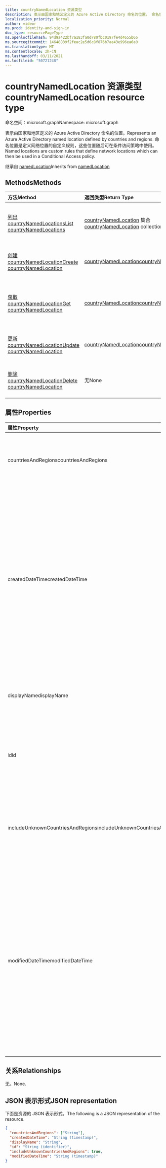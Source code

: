 ```yaml
---
title: countryNamedLocation 资源类型
description: 表示由国家和地区定义的 Azure Active Directory 命名的位置。 命名位置是定义网络位置的自定义规则，这些位置随后可在条件访问策略中使用。
localization_priority: Normal
author: videor
ms.prod: identity-and-sign-in
doc_type: resourcePageType
ms.openlocfilehash: 94d9a422bf7a183fa0d780fbc0197fe4d4655b66
ms.sourcegitcommit: 14648839f2feac2e5d6c8f876b7ae43e996ea6a0
ms.translationtype: MT
ms.contentlocale: zh-CN
ms.lasthandoff: 03/11/2021
ms.locfileid: "50721248"
---
```

# <a name="countrynamedlocation-resource-type"></a><span data-ttu-id="3a8e8-104">countryNamedLocation 资源类型</span><span class="sxs-lookup"><span data-stu-id="3a8e8-104">countryNamedLocation resource type</span></span>

<span data-ttu-id="3a8e8-105">命名空间：microsoft.graph</span><span class="sxs-lookup"><span data-stu-id="3a8e8-105">Namespace: microsoft.graph</span></span>

<span data-ttu-id="3a8e8-106">表示由国家和地区定义的 Azure Active Directory 命名的位置。</span><span class="sxs-lookup"><span data-stu-id="3a8e8-106">Represents an Azure Active Directory named location defined by countries and regions.</span></span> <span data-ttu-id="3a8e8-107">命名位置是定义网络位置的自定义规则，这些位置随后可在条件访问策略中使用。</span><span class="sxs-lookup"><span data-stu-id="3a8e8-107">Named locations are custom rules that define network locations which can then be used in a Conditional Access policy.</span></span>

<span data-ttu-id="3a8e8-108">继承自 [namedLocation](../resources/namedLocation.md)</span><span class="sxs-lookup"><span data-stu-id="3a8e8-108">Inherits from [namedLocation](../resources/namedLocation.md)</span></span>

## <a name="methods"></a><span data-ttu-id="3a8e8-109">Methods</span><span class="sxs-lookup"><span data-stu-id="3a8e8-109">Methods</span></span>

| <span data-ttu-id="3a8e8-110">方法</span><span class="sxs-lookup"><span data-stu-id="3a8e8-110">Method</span></span>       | <span data-ttu-id="3a8e8-111">返回类型</span><span class="sxs-lookup"><span data-stu-id="3a8e8-111">Return Type</span></span> | <span data-ttu-id="3a8e8-112">说明</span><span class="sxs-lookup"><span data-stu-id="3a8e8-112">Description</span></span> |
|:-------------|:------------|:------------|
| [<span data-ttu-id="3a8e8-113">列出 countryNamedLocations</span><span class="sxs-lookup"><span data-stu-id="3a8e8-113">List countryNamedLocations</span></span>](../api/conditionalaccessroot-list-namedlocations.md) | <span data-ttu-id="3a8e8-114">[countryNamedLocation](countryNamedLocation.md) 集合</span><span class="sxs-lookup"><span data-stu-id="3a8e8-114">[countryNamedLocation](countryNamedLocation.md) collection</span></span> | <span data-ttu-id="3a8e8-115">获取 **组织的所有 countryNamedLocation** 对象。</span><span class="sxs-lookup"><span data-stu-id="3a8e8-115">Get all the **countryNamedLocation** objects in the organization.</span></span> |
| [<span data-ttu-id="3a8e8-116">创建 countryNamedLocation</span><span class="sxs-lookup"><span data-stu-id="3a8e8-116">Create countryNamedLocation</span></span>](../api/conditionalaccessroot-post-namedlocations.md) | [<span data-ttu-id="3a8e8-117">countryNamedLocation</span><span class="sxs-lookup"><span data-stu-id="3a8e8-117">countryNamedLocation</span></span>](countryNamedLocation.md) | <span data-ttu-id="3a8e8-118">创建新的 **countryNamedLocation** 对象。</span><span class="sxs-lookup"><span data-stu-id="3a8e8-118">Create a new **countryNamedLocation** object.</span></span> |
| [<span data-ttu-id="3a8e8-119">获取 countryNamedLocation</span><span class="sxs-lookup"><span data-stu-id="3a8e8-119">Get countryNamedLocation</span></span>](../api/countrynamedlocation-get.md) | [<span data-ttu-id="3a8e8-120">countryNamedLocation</span><span class="sxs-lookup"><span data-stu-id="3a8e8-120">countryNamedLocation</span></span>](countrynamedlocation.md) | <span data-ttu-id="3a8e8-121">读取 **countryNamedLocation** 对象的属性和关系。</span><span class="sxs-lookup"><span data-stu-id="3a8e8-121">Read the properties and relationships of a **countryNamedLocation** object.</span></span> |
| [<span data-ttu-id="3a8e8-122">更新 countryNamedLocation</span><span class="sxs-lookup"><span data-stu-id="3a8e8-122">Update countryNamedLocation</span></span>](../api/countrynamedlocation-update.md) | [<span data-ttu-id="3a8e8-123">countryNamedLocation</span><span class="sxs-lookup"><span data-stu-id="3a8e8-123">countryNamedLocation</span></span>](countrynamedlocation.md) | <span data-ttu-id="3a8e8-124">更新 **countryNamedLocation** 对象。</span><span class="sxs-lookup"><span data-stu-id="3a8e8-124">Update a **countryNamedLocation** object.</span></span> |
| [<span data-ttu-id="3a8e8-125">删除 countryNamedLocation</span><span class="sxs-lookup"><span data-stu-id="3a8e8-125">Delete countryNamedLocation</span></span>](../api/countrynamedlocation-delete.md) | <span data-ttu-id="3a8e8-126">无</span><span class="sxs-lookup"><span data-stu-id="3a8e8-126">None</span></span> | <span data-ttu-id="3a8e8-127">删除 **countryNamedLocation** 对象。</span><span class="sxs-lookup"><span data-stu-id="3a8e8-127">Delete a **countryNamedLocation** object.</span></span> |

## <a name="properties"></a><span data-ttu-id="3a8e8-128">属性</span><span class="sxs-lookup"><span data-stu-id="3a8e8-128">Properties</span></span>

| <span data-ttu-id="3a8e8-129">属性</span><span class="sxs-lookup"><span data-stu-id="3a8e8-129">Property</span></span>     | <span data-ttu-id="3a8e8-130">类型</span><span class="sxs-lookup"><span data-stu-id="3a8e8-130">Type</span></span>        | <span data-ttu-id="3a8e8-131">说明</span><span class="sxs-lookup"><span data-stu-id="3a8e8-131">Description</span></span> |
|:-------------|:------------|:------------|
|<span data-ttu-id="3a8e8-132">countriesAndRegions</span><span class="sxs-lookup"><span data-stu-id="3a8e8-132">countriesAndRegions</span></span>|<span data-ttu-id="3a8e8-133">字符串集合</span><span class="sxs-lookup"><span data-stu-id="3a8e8-133">String collection</span></span>|<span data-ttu-id="3a8e8-134">ISO 3166-2 指定的两字母格式的国家/地区列表。</span><span class="sxs-lookup"><span data-stu-id="3a8e8-134">List of countries and/or regions in two-letter format specified by ISO 3166-2.</span></span>|
|<span data-ttu-id="3a8e8-135">createdDateTime</span><span class="sxs-lookup"><span data-stu-id="3a8e8-135">createdDateTime</span></span>|<span data-ttu-id="3a8e8-136">DateTimeOffset</span><span class="sxs-lookup"><span data-stu-id="3a8e8-136">DateTimeOffset</span></span>|<span data-ttu-id="3a8e8-137">时间戳类型表示使用 ISO 8601 格式的位置的创建日期和时间，并且始终采用 UTC 时间。</span><span class="sxs-lookup"><span data-stu-id="3a8e8-137">The Timestamp type represents creation date and time of the location using ISO 8601 format and is always in UTC time.</span></span> <span data-ttu-id="3a8e8-138">例如，2014 年 1 月 1 日午夜 UTC 为 `2014-01-01T00:00:00Z`。</span><span class="sxs-lookup"><span data-stu-id="3a8e8-138">For example, midnight UTC on Jan 1, 2014 is `2014-01-01T00:00:00Z`.</span></span> <span data-ttu-id="3a8e8-139">只读。</span><span class="sxs-lookup"><span data-stu-id="3a8e8-139">Read-only.</span></span> <span data-ttu-id="3a8e8-140">继承自 [namedLocation](../resources/namedLocation.md)。</span><span class="sxs-lookup"><span data-stu-id="3a8e8-140">Inherited from [namedLocation](../resources/namedLocation.md).</span></span>|
|<span data-ttu-id="3a8e8-141">displayName</span><span class="sxs-lookup"><span data-stu-id="3a8e8-141">displayName</span></span>|<span data-ttu-id="3a8e8-142">字符串</span><span class="sxs-lookup"><span data-stu-id="3a8e8-142">String</span></span>|<span data-ttu-id="3a8e8-143">位置的可读名称。</span><span class="sxs-lookup"><span data-stu-id="3a8e8-143">Human-readable name of the location.</span></span> <span data-ttu-id="3a8e8-144">继承自 [namedLocation](../resources/namedLocation.md)。</span><span class="sxs-lookup"><span data-stu-id="3a8e8-144">Inherited from [namedLocation](../resources/namedLocation.md).</span></span>|
|<span data-ttu-id="3a8e8-145">id</span><span class="sxs-lookup"><span data-stu-id="3a8e8-145">id</span></span>|<span data-ttu-id="3a8e8-146">字符串</span><span class="sxs-lookup"><span data-stu-id="3a8e8-146">String</span></span>|<span data-ttu-id="3a8e8-147">namedLocation 对象的标识符。</span><span class="sxs-lookup"><span data-stu-id="3a8e8-147">Identifier of a namedLocation object.</span></span> <span data-ttu-id="3a8e8-148">只读。</span><span class="sxs-lookup"><span data-stu-id="3a8e8-148">Read-only.</span></span> <span data-ttu-id="3a8e8-149">继承自 [namedLocation](../resources/namedLocation.md)。</span><span class="sxs-lookup"><span data-stu-id="3a8e8-149">Inherited from [namedLocation](../resources/namedLocation.md).</span></span>|
|<span data-ttu-id="3a8e8-150">includeUnknownCountriesAndRegions</span><span class="sxs-lookup"><span data-stu-id="3a8e8-150">includeUnknownCountriesAndRegions</span></span>|<span data-ttu-id="3a8e8-151">布尔值</span><span class="sxs-lookup"><span data-stu-id="3a8e8-151">Boolean</span></span>|<span data-ttu-id="3a8e8-152">如此 如果未映射到国家/地区或地区的 IP 地址应包含在命名的位置。</span><span class="sxs-lookup"><span data-stu-id="3a8e8-152">True if IP addresses that don't map to a country or region should be included in the named location.</span></span>|
|<span data-ttu-id="3a8e8-153">modifiedDateTime</span><span class="sxs-lookup"><span data-stu-id="3a8e8-153">modifiedDateTime</span></span>|<span data-ttu-id="3a8e8-154">DateTimeOffset</span><span class="sxs-lookup"><span data-stu-id="3a8e8-154">DateTimeOffset</span></span>|<span data-ttu-id="3a8e8-155">时间戳类型表示使用 ISO 8601 格式的位置的上次修改日期和时间，并且始终采用 UTC 时间。</span><span class="sxs-lookup"><span data-stu-id="3a8e8-155">The Timestamp type represents last modified date and time of the location using ISO 8601 format and is always in UTC time.</span></span> <span data-ttu-id="3a8e8-156">例如，2014 年 1 月 1 日午夜 UTC 为 `2014-01-01T00:00:00Z`。</span><span class="sxs-lookup"><span data-stu-id="3a8e8-156">For example, midnight UTC on Jan 1, 2014 is `2014-01-01T00:00:00Z`.</span></span> <span data-ttu-id="3a8e8-157">只读。</span><span class="sxs-lookup"><span data-stu-id="3a8e8-157">Read-only.</span></span> <span data-ttu-id="3a8e8-158">继承自 [namedLocation](../resources/namedLocation.md)。</span><span class="sxs-lookup"><span data-stu-id="3a8e8-158">Inherited from [namedLocation](../resources/namedLocation.md).</span></span>|

## <a name="relationships"></a><span data-ttu-id="3a8e8-159">关系</span><span class="sxs-lookup"><span data-stu-id="3a8e8-159">Relationships</span></span>

<span data-ttu-id="3a8e8-160">无。</span><span class="sxs-lookup"><span data-stu-id="3a8e8-160">None.</span></span>

## <a name="json-representation"></a><span data-ttu-id="3a8e8-161">JSON 表示形式</span><span class="sxs-lookup"><span data-stu-id="3a8e8-161">JSON representation</span></span>

<span data-ttu-id="3a8e8-162">下面是资源的 JSON 表示形式。</span><span class="sxs-lookup"><span data-stu-id="3a8e8-162">The following is a JSON representation of the resource.</span></span>

<!-- {
  "blockType": "resource",
  "optionalProperties": [

  ],
  "@odata.type": "microsoft.graph.countryNamedLocation"
}-->

```json
{
  "countriesAndRegions": ["String"],
  "createdDateTime": "String (timestamp)",
  "displayName": "String",
  "id": "String (identifier)",
  "includeUnknownCountriesAndRegions": true,
  "modifiedDateTime": "String (timestamp)"
}
```

<!-- uuid: 16cd6b66-4b1a-43a1-adaf-3a886856ed98
2019-02-04 14:57:30 UTC -->
<!-- {
  "type": "#page.annotation",
  "description": "countryNamedLocation resource",
  "keywords": "",
  "section": "documentation",
  "tocPath": ""
}-->

